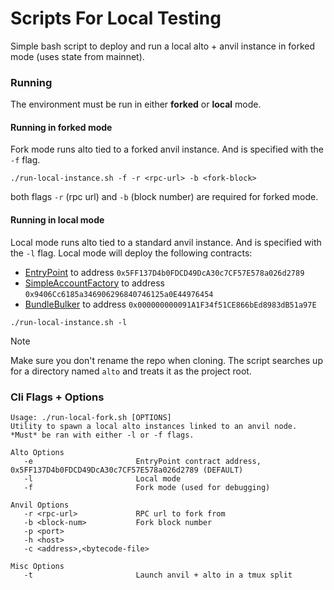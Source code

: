# Scripts For Local Testing

Simple bash script to deploy and run a local alto + anvil instance in forked mode (uses state from mainnet).

### Running

The environment must be run in either **forked** or **local** mode.

#### Running in forked mode

Fork mode runs alto tied to a forked anvil instance. And is specified with the `-f` flag.

```
./run-local-instance.sh -f -r <rpc-url> -b <fork-block>
```

both flags `-r` (rpc url) and `-b` (block number) are required for forked mode.

#### Running in local mode

Local mode runs alto tied to a standard anvil instance. And is specified with the `-l` flag.
Local mode will deploy the following contracts:
- [EntryPoint](https://github.com/eth-infinitism/account-abstraction/blob/develop/contracts/core/EntryPoint.sol) to address `0x5FF137D4b0FDCD49DcA30c7CF57E578a026d2789`
- [SimpleAccountFactory](https://github.com/eth-infinitism/account-abstraction/blob/develop/contracts/samples/SimpleAccount.sol) to address `0x9406Cc6185a346906296840746125a0E44976454`
- [BundleBulker](https://github.com/daimo-eth/bulk/blob/master/src/BundleBulker.sol) to address `0x000000000091A1F34f51CE866bEd8983dB51a97E`

```console
./run-local-instance.sh -l
```

> [!NOTE]
> Make sure you don't rename the repo when cloning. The script searches up for a directory named `alto` and treats it as the project root.

### Cli Flags + Options

```console
Usage: ./run-local-fork.sh [OPTIONS]
Utility to spawn a local alto instances linked to an anvil node.
*Must* be ran with either -l or -f flags.

Alto Options
   -e                       EntryPoint contract address, 0x5FF137D4b0FDCD49DcA30c7CF57E578a026d2789 (DEFAULT)
   -l                       Local mode
   -f                       Fork mode (used for debugging)

Anvil Options
   -r <rpc-url>             RPC url to fork from
   -b <block-num>           Fork block number
   -p <port>
   -h <host>
   -c <address>,<bytecode-file>

Misc Options
   -t                       Launch anvil + alto in a tmux split
```
